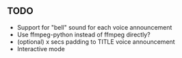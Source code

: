 
## TODO ##

 * Support for "bell" sound for each voice announcement
 * Use ffmpeg-python instead of ffmpeg directly?
 * (optional) x secs padding to TITLE voice announcement
 * Interactive mode
